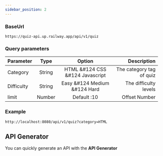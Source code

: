 ```yaml
---
sidebar_position: 2
---
```


### BaseUrl

```
https://quiz-api.up.railway.app/api/v1/quiz
```

### Query parameters

| Parameter  |  Type  |             Option              |              Description |
| :--------- | :----: | :-----------------------------: | -----------------------: |
| Category   | String | HTML &#124 CSS &#124 Javascript | The category tag of quiz |
| Difficulty | String |  Easy &#124 Medium &#124 Hard   |    The difficulty levels |
| limit      | Number |           Default :10           |            Offset Number |

### Example

```
http://localhost:8080/api/v1/quiz?category=HTML

```

## API Generator

You can quickly generate an API with the **API Generator**
